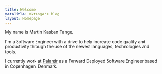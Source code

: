 ```yaml
---
title: Welcome
metaTitle: mktange's blog
layout: Homepage
---
```


My name is Martin Kasban Tange. 

I'm a Software Engineer with a drive to help increase code quality and productivity through the use of the newest languages, technologies and tools.

I currently work at [Palantir](https://www.palantir.com/) as a Forward Deployed Software Engineer based in Copenhagen, Denmark. 
